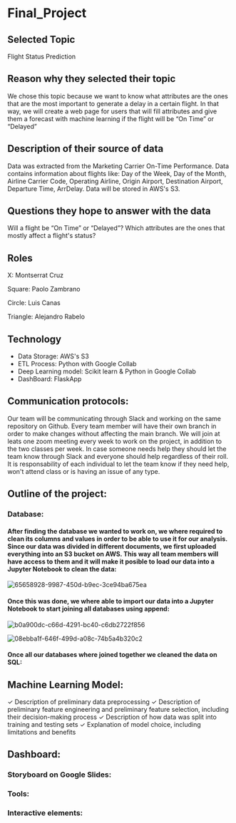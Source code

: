 # Final_Project

## Selected Topic
	
  Flight Status Prediction

## Reason why they selected their topic
	
  We chose this topic because we want to know what attributes are the ones that are the most important to generate a delay in a certain flight. In that way, we will create a web page for users that will fill attributes and give them a forecast with machine learning if the flight will be “On Time” or “Delayed”

## Description of their source of data
	
  Data was extracted from the Marketing Carrier On-Time Performance. Data contains information about flights like: Day of the Week, Day of the Month, Airline Carrier Code, Operating Airline, Origin Airport, Destination Airport, Departure Time, ArrDelay. Data will be stored in AWS's S3. 

## Questions they hope to answer with the data
	
  Will a flight be “On Time” or “Delayed”?
  Which attributes are the ones that mostly affect a flight's status?

## Roles

X: Montserrat Cruz

Square: Paolo Zambrano

Circle: Luis Canas

Triangle: Alejandro Rabelo

## Technology

- Data Storage: AWS's S3
- ETL Process: Python with Google Collab
- Deep Learning model: Scikit learn & Python in Google Collab
- DashBoard: FlaskApp

## Communication protocols:

Our team will be communicating through Slack and working on the same repository on Github. Every team member will have their own branch in order to make changes without affecting the main branch. We will join at leats one zoom meeting every week to work on the project, in addition to the two classes per week. In case someone needs help they should let the team know through Slack and everyone should help regardless of their roll. It is responsability of each individual to let the team know if they need help, won't attend class or is having an issue of any type.

## Outline of the project:

### Database:

#### After finding the database we wanted to work on, we where required to clean its columns and values in order to be able to use it for our analysis. Since our data was divided in different documents, we first uploaded everything into an S3 bucket on AWS. This way all team members will have access to them and it will make it posible to load our data into a Jupyter Notebook to clean the data:

![65658928-9987-450d-b9ec-3ce94ba675ea](https://user-images.githubusercontent.com/108498940/203883553-f1b7ff22-5d54-4aa3-ba7f-8e771a50e90c.jpg)

#### Once this was done, we where able to import our data into a Jupyter Notebook to start joining all databases using append:

![b0a900dc-c66d-4291-bc40-c6db2722f856](https://user-images.githubusercontent.com/108498940/203883877-f573924d-fc59-4ea4-a89a-d7db55d61c27.jpg)

![08ebba1f-646f-499d-a08c-74b5a4b320c2](https://user-images.githubusercontent.com/108498940/203883926-2084fbf1-55ab-48ad-88c8-09b4f665f4ba.jpg)


#### Once all our databases where joined together we cleaned the data on SQL:




## Machine Learning Model:

✓ Description of preliminary data
preprocessing ✓ Description of preliminary feature
engineering and preliminary feature
selection, including their decision-making
process ✓ Description of how data was split into
training and testing sets ✓ Explanation of model choice, including
limitations and benefits

## Dashboard:


### Storyboard on Google Slides:



### Tools:



### Interactive elements:





